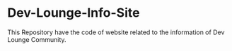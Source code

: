 # Dev-Lounge-Info-Site
This Repository have the code of website related to the information of Dev Lounge Community.
